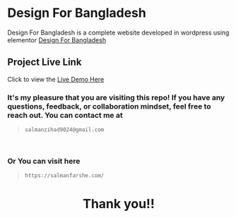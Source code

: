 # Design For Bangladesh

Design For Bangladesh is a complete website developed in wordpress using elementor [Design For Bangladesh](https://salmanfarshe.com/elementor-pro/)

## Project Live Link

Click to view the [Live Demo Here](https://salmanfarshe.com/elementor-pro/)

### It's my pleasure that you are visiting this repo! If you have any questions, feedback, or collaboration mindset, feel free to reach out. You can contact me at

> ```
> salmanzihad9024@gmail.com
> ```

<br>

### Or You can visit here

> ```
> https://salmanfarshe.com/
> ```

# <div style="text-align: center !important;"><p>Thank you!!</p></div>
